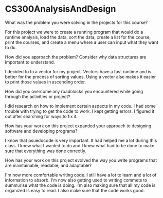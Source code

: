 # CS300AnalysisAndDesign

What was the problem you were solving in the projects for this course?

For this project we were to create a running program that would do a runtime analysis, load the data, sort the data, create a list for the course, print the courses, and create a menu where a user can input what they want to do.

How did you approach the problem? Consider why data structures are important to understand.

I decided to to a vector for my project. Vectors have a fast runtime and is better for the process of sorting values. Using a vector also makes it easier to print those values in ascending order. 

How did you overcome any roadblocks you encountered while going through the activities or project?

I did research on how to implement certain aspects in my code. I had some trouble with trying to get the code to work. I kept getting errors. I figured it out after searching for ways to fix it.

How has your work on this project expanded your approach to designing software and developing programs?

I know that psuedocode is very important. It had helped me a lot during this class. I knew what I wanted to do and I knew what had to be done to make sure that everything was done correctly.

How has your work on this project evolved the way you write programs that are maintainable, readable, and adaptable?

I'm now more comfortable writing code. I still have a lot to learn and a lot of information to absorb. I'm now also getting used to writing commets to summurise what the code is doing. I'm also making sure that all my code is organized is easy to read. I also make sure that the code works good. 
